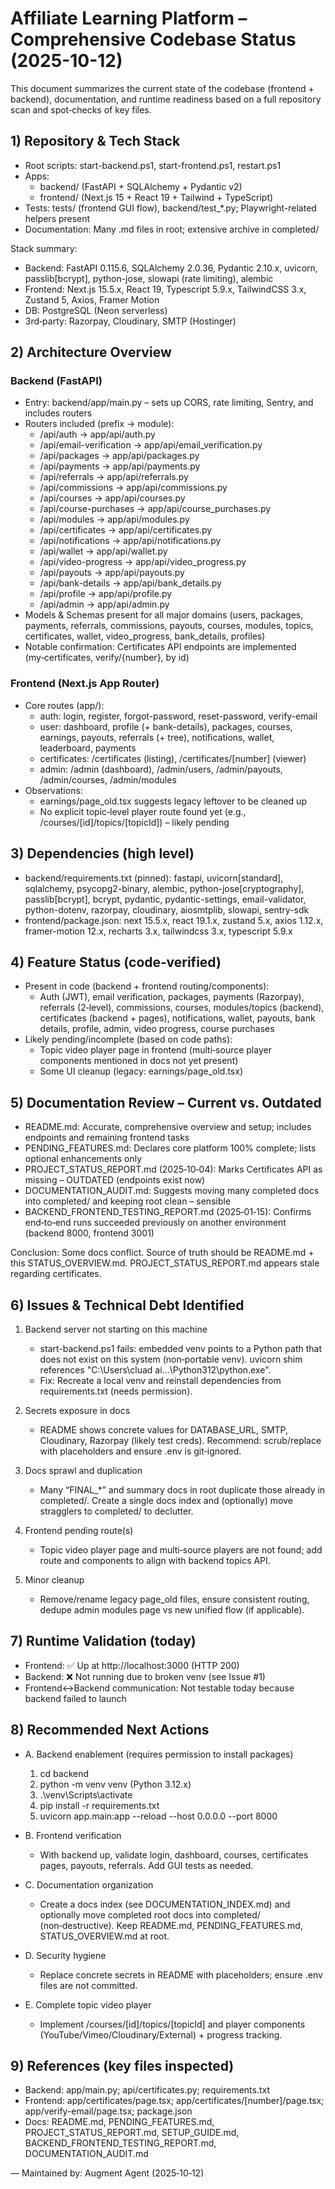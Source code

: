 # Affiliate Learning Platform – Comprehensive Codebase Status (2025-10-12)

This document summarizes the current state of the codebase (frontend + backend), documentation, and runtime readiness based on a full repository scan and spot‑checks of key files.

## 1) Repository & Tech Stack

- Root scripts: start-backend.ps1, start-frontend.ps1, restart.ps1
- Apps:
  - backend/ (FastAPI + SQLAlchemy + Pydantic v2)
  - frontend/ (Next.js 15 + React 19 + Tailwind + TypeScript)
- Tests: tests/ (frontend GUI flow), backend/test_*.py; Playwright-related helpers present
- Documentation: Many .md files in root; extensive archive in completed/

Stack summary:
- Backend: FastAPI 0.115.6, SQLAlchemy 2.0.36, Pydantic 2.10.x, uvicorn, passlib[bcrypt], python-jose, slowapi (rate limiting), alembic
- Frontend: Next.js 15.5.x, React 19, Typescript 5.9.x, TailwindCSS 3.x, Zustand 5, Axios, Framer Motion
- DB: PostgreSQL (Neon serverless)
- 3rd‑party: Razorpay, Cloudinary, SMTP (Hostinger)

## 2) Architecture Overview

### Backend (FastAPI)
- Entry: backend/app/main.py – sets up CORS, rate limiting, Sentry, and includes routers
- Routers included (prefix → module):
  - /api/auth → app/api/auth.py
  - /api/email-verification → app/api/email_verification.py
  - /api/packages → app/api/packages.py
  - /api/payments → app/api/payments.py
  - /api/referrals → app/api/referrals.py
  - /api/commissions → app/api/commissions.py
  - /api/courses → app/api/courses.py
  - /api/course-purchases → app/api/course_purchases.py
  - /api/modules → app/api/modules.py
  - /api/certificates → app/api/certificates.py
  - /api/notifications → app/api/notifications.py
  - /api/wallet → app/api/wallet.py
  - /api/video-progress → app/api/video_progress.py
  - /api/payouts → app/api/payouts.py
  - /api/bank-details → app/api/bank_details.py
  - /api/profile → app/api/profile.py
  - /api/admin → app/api/admin.py
- Models & Schemas present for all major domains (users, packages, payments, referrals, commissions, payouts, courses, modules, topics, certificates, wallet, video_progress, bank_details, profiles)
- Notable confirmation: Certificates API endpoints are implemented (my‑certificates, verify/{number}, by id)

### Frontend (Next.js App Router)
- Core routes (app/):
  - auth: login, register, forgot-password, reset-password, verify-email
  - user: dashboard, profile (+ bank-details), packages, courses, earnings, payouts, referrals (+ tree), notifications, wallet, leaderboard, payments
  - certificates: /certificates (listing), /certificates/[number] (viewer)
  - admin: /admin (dashboard), /admin/users, /admin/payouts, /admin/courses, /admin/modules
- Observations:
  - earnings/page_old.tsx suggests legacy leftover to be cleaned up
  - No explicit topic‑level player route found yet (e.g., /courses/[id]/topics/[topicId]) – likely pending

## 3) Dependencies (high level)
- backend/requirements.txt (pinned): fastapi, uvicorn[standard], sqlalchemy, psycopg2-binary, alembic, python-jose[cryptography], passlib[bcrypt], bcrypt, pydantic, pydantic-settings, email-validator, python-dotenv, razorpay, cloudinary, aiosmtplib, slowapi, sentry-sdk
- frontend/package.json: next 15.5.x, react 19.1.x, zustand 5.x, axios 1.12.x, framer-motion 12.x, recharts 3.x, tailwindcss 3.x, typescript 5.9.x

## 4) Feature Status (code‑verified)
- Present in code (backend + frontend routing/components):
  - Auth (JWT), email verification, packages, payments (Razorpay), referrals (2‑level), commissions, courses, modules/topics (backend), certificates (backend + pages), notifications, wallet, payouts, bank details, profile, admin, video progress, course purchases
- Likely pending/incomplete (based on code paths):
  - Topic video player page in frontend (multi‑source player components mentioned in docs not yet present)
  - Some UI cleanup (legacy: earnings/page_old.tsx)

## 5) Documentation Review – Current vs. Outdated
- README.md: Accurate, comprehensive overview and setup; includes endpoints and remaining frontend tasks
- PENDING_FEATURES.md: Declares core platform 100% complete; lists optional enhancements only
- PROJECT_STATUS_REPORT.md (2025‑10‑04): Marks Certificates API as missing – OUTDATED (endpoints exist now)
- DOCUMENTATION_AUDIT.md: Suggests moving many completed docs into completed/ and keeping root clean – sensible
- BACKEND_FRONTEND_TESTING_REPORT.md (2025‑01‑15): Confirms end‑to‑end runs succeeded previously on another environment (backend 8000, frontend 3001)

Conclusion: Some docs conflict. Source of truth should be README.md + this STATUS_OVERVIEW.md. PROJECT_STATUS_REPORT.md appears stale regarding certificates.

## 6) Issues & Technical Debt Identified
1) Backend server not starting on this machine
   - start-backend.ps1 fails: embedded venv points to a Python path that does not exist on this system (non‑portable venv). uvicorn shim references "C:\Users\cluad ai\...\Python312\python.exe".
   - Fix: Recreate a local venv and reinstall dependencies from requirements.txt (needs permission).

2) Secrets exposure in docs
   - README shows concrete values for DATABASE_URL, SMTP, Cloudinary, Razorpay (likely test creds). Recommend: scrub/replace with placeholders and ensure .env is git‑ignored.

3) Docs sprawl and duplication
   - Many “FINAL_*” and summary docs in root duplicate those already in completed/. Create a single docs index and (optionally) move stragglers to completed/ to declutter.

4) Frontend pending route(s)
   - Topic video player page and multi‑source players are not found; add route and components to align with backend topics API.

5) Minor cleanup
   - Remove/rename legacy page_old files, ensure consistent routing, dedupe admin modules page vs new unified flow (if applicable).

## 7) Runtime Validation (today)
- Frontend: ✅ Up at http://localhost:3000 (HTTP 200)
- Backend: ❌ Not running due to broken venv (see Issue #1)
- Frontend↔Backend communication: Not testable today because backend failed to launch

## 8) Recommended Next Actions
- A. Backend enablement (requires permission to install packages)
  1. cd backend
  2. python -m venv venv (Python 3.12.x)
  3. .\venv\Scripts\activate
  4. pip install -r requirements.txt
  5. uvicorn app.main:app --reload --host 0.0.0.0 --port 8000

- B. Frontend verification
  - With backend up, validate login, dashboard, courses, certificates pages, payouts, referrals. Add GUI tests as needed.

- C. Documentation organization
  - Create a docs index (see DOCUMENTATION_INDEX.md) and optionally move completed root docs into completed/ (non‑destructive). Keep README.md, PENDING_FEATURES.md, STATUS_OVERVIEW.md at root.

- D. Security hygiene
  - Replace concrete secrets in README with placeholders; ensure .env files are not committed.

- E. Complete topic video player
  - Implement /courses/[id]/topics/[topicId] and player components (YouTube/Vimeo/Cloudinary/External) + progress tracking.

## 9) References (key files inspected)
- Backend: app/main.py; api/certificates.py; requirements.txt
- Frontend: app/certificates/page.tsx; app/certificates/[number]/page.tsx; app/verify-email/page.tsx; package.json
- Docs: README.md, PENDING_FEATURES.md, PROJECT_STATUS_REPORT.md, SETUP_GUIDE.md, BACKEND_FRONTEND_TESTING_REPORT.md, DOCUMENTATION_AUDIT.md

—
Maintained by: Augment Agent (2025‑10‑12)

